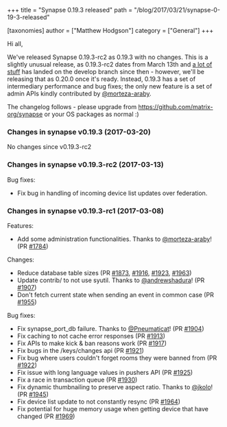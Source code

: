 +++
title = "Synapse 0.19.3 released"
path = "/blog/2017/03/21/synapse-0-19-3-released"

[taxonomies]
author = ["Matthew Hodgson"]
category = ["General"]
+++

Hi all,

We've released Synapse 0.19.3-rc2 as 0.19.3 with no changes. This is a slightly unusual release, as 0.19.3-rc2 dates from March 13th and <a href="https://github.com/matrix-org/synapse/compare/672dcf5...d101488">a lot of stuff</a> has landed on the develop branch since then - however, we'll be releasing that as 0.20.0 once it's ready. Instead, 0.19.3 has a set of intermediary performance and bug fixes; the only new feature is a set of admin APIs kindly contributed by <a href="https://github.com/morteza-araby">@morteza-araby</a>.

The changelog follows - please upgrade from https://github.com/matrix-org/synapse or your OS packages as normal :)

### Changes in synapse v0.19.3 (2017-03-20)

No changes since v0.19.3-rc2

### Changes in synapse v0.19.3-rc2 (2017-03-13)

Bug fixes:
<ul>
 	<li>Fix bug in handling of incoming device list updates over federation.</li>
</ul>

### Changes in synapse v0.19.3-rc1 (2017-03-08)

Features:
<ul>
 	<li>Add some administration functionalities. Thanks to <a class="user-mention" href="https://github.com/morteza-araby"><span class="ghh-user-x tooltipstered" title="">@morteza-araby</span></a>! (PR <a class="issue-link js-issue-link ghh-issue-x tooltipstered" title="" href="https://github.com/matrix-org/synapse/pull/1784" data-url="https://github.com/matrix-org/synapse/issues/1784" data-id="199561652" data-error-text="Failed to load issue title" data-permission-text="Issue title is private">#1784</a>)</li>
</ul>
Changes:
<ul>
 	<li>Reduce database table sizes (PR <a class="issue-link js-issue-link ghh-issue-x tooltipstered" title="" href="https://github.com/matrix-org/synapse/pull/1873" data-url="https://github.com/matrix-org/synapse/issues/1873" data-id="204670414" data-error-text="Failed to load issue title" data-permission-text="Issue title is private">#1873</a>, <a class="issue-link js-issue-link ghh-issue-x tooltipstered" title="" href="https://github.com/matrix-org/synapse/pull/1916" data-url="https://github.com/matrix-org/synapse/issues/1916" data-id="207518205" data-error-text="Failed to load issue title" data-permission-text="Issue title is private">#1916</a>, <a class="issue-link js-issue-link ghh-issue-x tooltipstered" title="" href="https://github.com/matrix-org/synapse/pull/1923" data-url="https://github.com/matrix-org/synapse/issues/1923" data-id="208136725" data-error-text="Failed to load issue title" data-permission-text="Issue title is private">#1923</a>, <a class="issue-link js-issue-link ghh-issue-x tooltipstered" title="" href="https://github.com/matrix-org/synapse/pull/1963" data-url="https://github.com/matrix-org/synapse/issues/1963" data-id="211038447" data-error-text="Failed to load issue title" data-permission-text="Issue title is private">#1963</a>)</li>
 	<li>Update contrib/ to not use syutil. Thanks to <a class="user-mention" href="https://github.com/andrewshadura"><span class="ghh-user-x tooltipstered" title="">@andrewshadura</span></a>! (PR <a class="issue-link js-issue-link ghh-issue-x tooltipstered" title="" href="https://github.com/matrix-org/synapse/pull/1907" data-url="https://github.com/matrix-org/synapse/issues/1907" data-id="207038123" data-error-text="Failed to load issue title" data-permission-text="Issue title is private">#1907</a>)</li>
 	<li>Don't fetch current state when sending an event in common case (PR <a class="issue-link js-issue-link ghh-issue-x tooltipstered" title="" href="https://github.com/matrix-org/synapse/pull/1955" data-url="https://github.com/matrix-org/synapse/issues/1955" data-id="210568365" data-error-text="Failed to load issue title" data-permission-text="Issue title is private">#1955</a>)</li>
</ul>
Bug fixes:
<ul>
 	<li>Fix synapse_port_db failure. Thanks to <a class="user-mention" href="https://github.com/Pneumaticat"><span class="ghh-user-x tooltipstered" title="">@Pneumaticat</span></a>! (PR <a class="issue-link js-issue-link ghh-issue-x tooltipstered" title="" href="https://github.com/matrix-org/synapse/pull/1904" data-url="https://github.com/matrix-org/synapse/issues/1904" data-id="207022149" data-error-text="Failed to load issue title" data-permission-text="Issue title is private">#1904</a>)</li>
 	<li>Fix caching to not cache error responses (PR <a class="issue-link js-issue-link ghh-issue-x tooltipstered" title="" href="https://github.com/matrix-org/synapse/pull/1913" data-url="https://github.com/matrix-org/synapse/issues/1913" data-id="207216238" data-error-text="Failed to load issue title" data-permission-text="Issue title is private">#1913</a>)</li>
 	<li>Fix APIs to make kick &amp; ban reasons work (PR <a class="issue-link js-issue-link ghh-issue-x tooltipstered" title="" href="https://github.com/matrix-org/synapse/pull/1917" data-url="https://github.com/matrix-org/synapse/issues/1917" data-id="207542829" data-error-text="Failed to load issue title" data-permission-text="Issue title is private">#1917</a>)</li>
 	<li>Fix bugs in the /keys/changes api (PR <a class="issue-link js-issue-link ghh-issue-x tooltipstered" title="" href="https://github.com/matrix-org/synapse/pull/1921" data-url="https://github.com/matrix-org/synapse/issues/1921" data-id="207764068" data-error-text="Failed to load issue title" data-permission-text="Issue title is private">#1921</a>)</li>
 	<li>Fix bug where users couldn't forget rooms they were banned from (PR <a class="issue-link js-issue-link ghh-issue-x tooltipstered" title="" href="https://github.com/matrix-org/synapse/pull/1922" data-url="https://github.com/matrix-org/synapse/issues/1922" data-id="207904548" data-error-text="Failed to load issue title" data-permission-text="Issue title is private">#1922</a>)</li>
 	<li>Fix issue with long language values in pushers API (PR <a class="issue-link js-issue-link ghh-issue-x tooltipstered" title="" href="https://github.com/matrix-org/synapse/pull/1925" data-url="https://github.com/matrix-org/synapse/issues/1925" data-id="208403542" data-error-text="Failed to load issue title" data-permission-text="Issue title is private">#1925</a>)</li>
 	<li>Fix a race in transaction queue (PR <a class="issue-link js-issue-link ghh-issue-x tooltipstered" title="" href="https://github.com/matrix-org/synapse/pull/1930" data-url="https://github.com/matrix-org/synapse/issues/1930" data-id="208932693" data-error-text="Failed to load issue title" data-permission-text="Issue title is private">#1930</a>)</li>
 	<li>Fix dynamic thumbnailing to preserve aspect ratio. Thanks to <a class="user-mention" href="https://github.com/jkolo"><span class="ghh-user-x tooltipstered" title="">@jkolo</span></a>! (PR <a class="issue-link js-issue-link ghh-issue-x tooltipstered" title="" href="https://github.com/matrix-org/synapse/pull/1945" data-url="https://github.com/matrix-org/synapse/issues/1945" data-id="210167714" data-error-text="Failed to load issue title" data-permission-text="Issue title is private">#1945</a>)</li>
 	<li>Fix device list update to not constantly resync (PR <a class="issue-link js-issue-link ghh-issue-x tooltipstered" title="" href="https://github.com/matrix-org/synapse/pull/1964" data-url="https://github.com/matrix-org/synapse/issues/1964" data-id="211092538" data-error-text="Failed to load issue title" data-permission-text="Issue title is private">#1964</a>)</li>
 	<li>Fix potential for huge memory usage when getting device that have changed (PR <a class="issue-link js-issue-link ghh-issue-x tooltipstered" title="" href="https://github.com/matrix-org/synapse/pull/1969" data-url="https://github.com/matrix-org/synapse/issues/1969" data-id="212091226" data-error-text="Failed to load issue title" data-permission-text="Issue title is private">#1969</a>)</li>
</ul>

